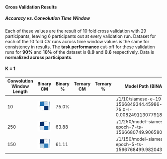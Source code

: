 #### Cross Validation Results

##### Accuracy vs. Convolution Time Window

Each of these values are the result of 10 fold cross validation with 29 participants, leaving 6 participants out at every validation run. Dataset for each of the 10 fold CV runs across time window values is the same for consistency in results. The **task performance** cut-off for these validation runs for **90%** and **10%** of the dataset is  **0.9** and **0.6** respectively. Data is **normalized across participants**.

#### K = 1



| Convolution Window Length | Binary CM                                                    | Binary % | Ternary CM | Ternary % | Model Path (BINARY)                                          | Model Path (TERNARY) |
| ------------------------- | ------------------------------------------------------------ | -------- | ---------- | --------- | ------------------------------------------------------------ | -------------------- |
| 10                        | ![](./1/10/siamese-e-19-ts-1566849344.45986-a-75.0-l-0.008249113077918688.pth.png) | 75.0%    |            |           | ./1/10/siamese-e-19-ts-1566849344.45986-a-75.0-l-0.008249113077918688.pth |                      |
| 250                       | ![](./1/250/cnfmodel-siamese-epoch-7-ts-1566680749.9065804.pth.png) | 63.88    |            |           | ./1/250/model-siamese-epoch-7-ts-1566680749.9065804.pth      |                      |
| 150                       | ![](./1/150/cnfmodel-siamese-epoch-5-ts-1566768499.982043.pth.png) | 61.11    |            |           | ./1/150/model-siamese-epoch-5-ts-1566768499.982043.pth       |                      |

